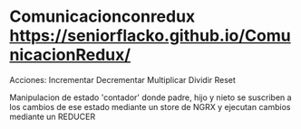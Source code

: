 # Comunicacionconredux  https://seniorflacko.github.io/ComunicacionRedux/

Acciones:
  Incrementar
  Decrementar
  Multiplicar
  Dividir
  Reset
  
Manipulacion de estado 'contador' 
donde padre, hijo y nieto se suscriben a los cambios de ese estado
mediante un store de NGRX y ejecutan cambios mediante un REDUCER



